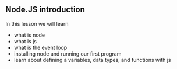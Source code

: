 ## Node.JS introduction

In this lesson we will learn 
- what is node
- what is js
- what is the event loop
- installing node and running our first program
- learn about defining a variables, data types, and functions with js

